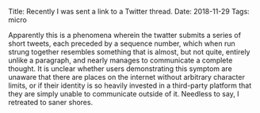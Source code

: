 Title: Recently I was sent a link to a Twitter thread.
Date: 2018-11-29
Tags: micro

Apparently this is a phenomena wherein the twatter submits a series of short tweets, each preceded by a sequence number, which when run strung together resembles something that is almost, but not quite, entirely unlike a paragraph, and nearly manages to communicate a complete thought. It is unclear whether users demonstrating this symptom are unaware that there are places on the internet without arbitrary character limits, or if their identity is so heavily invested in a third-party platform that they are simply unable to communicate outside of it. Needless to say, I retreated to saner shores.
